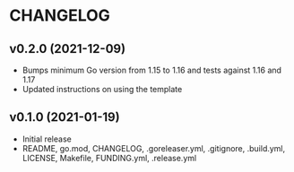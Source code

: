 # CHANGELOG

## v0.2.0 (2021-12-09)

* Bumps minimum Go version from 1.15 to 1.16 and tests against 1.16 and 1.17
* Updated instructions on using the template

## v0.1.0 (2021-01-19)

* Initial release
* README, go.mod, CHANGELOG, .goreleaser.yml, .gitignore, .build.yml, LICENSE, Makefile, FUNDING.yml, .release.yml
